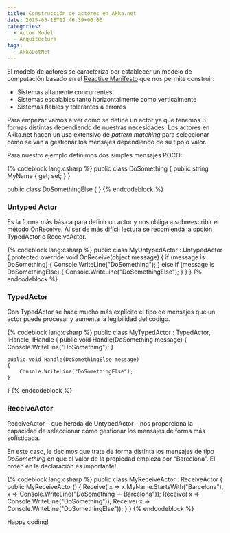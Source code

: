 ```yaml
---
title: Construcción de actores en Akka.net
date: 2015-05-18T12:46:39+00:00
categories:
  - Actor Model
  - Arquitectura
tags:
  - AkkaDotNet
---
```

El modelo de actores se caracteriza por establecer un modelo de computación basado en el <a href="http://www.reactivemanifesto.org/" target="_blank">Reactive Manifesto</a> que nos permite construir:

  * Sistemas altamente concurrentes
  * Sistemas escalables tanto horizontalmente como verticalmente
  * Sistemas fiables y tolerantes a errores

Para empezar vamos a ver como se define un actor ya que tenemos 3 formas distintas dependiendo de nuestras necesidades. Los actores en Akka.net hacen un uso extensivo de _pattern matching_ para seleccionar cómo se van a gestionar los mensajes dependiendo de su tipo o valor.

<!--more-->Para nuestro ejemplo definimos dos simples mensajes POCO:

{% codeblock lang:csharp %}
public class DoSomething
{
    public string MyName { get; set; }
}

public class  DoSomethingElse
{
}
{% endcodeblock %}

### Untyped Actor

Es la forma más básica para definir un actor y nos obliga a sobreescribir el método OnReceive. Al ser de más difícil lectura se recomienda la opción TypedActor o ReceiveActor.

{% codeblock lang:csharp %}
public class MyUntypedActor : UntypedActor
{
    protected override void OnReceive(object message)
    {
        if (message is DoSomething)
        {
            Console.WriteLine("DoSomething");
        }
        else if (message is DoSomethingElse)
        {
            Console.WriteLine("DoSomethingElse");
        }
    }
}
{% endcodeblock %}

### TypedActor

Con TypedActor se hace mucho más explícito el tipo de mensajes que un actor puede procesar y aumenta la legibilidad del código.

{% codeblock lang:csharp %}
public class MyTypedActor : TypedActor,
    IHandle<DoSomething>,
    IHandle<DoSomethingElse>
{
    public void Handle(DoSomething message)
    {
        Console.WriteLine("DoSomething");
    }

    public void Handle(DoSomethingElse message)
    {
        Console.WriteLine("DoSomethingElse");
    }
}
{% endcodeblock %}

### ReceiveActor

ReceiveActor &#8211; que hereda de UntypedActor &#8211; nos proporciona la capacidad de seleccionar cómo gestionar los mensajes de forma más sofisticada.

En este caso, le decimos que trate de forma distinta los mensajes de tipo _DoSomething_ en que el valor de la propiedad empieza por &#8220;Barcelona&#8221;. El orden en la declaración es importante!

{% codeblock lang:csharp %}
public class MyReceiveActor : ReceiveActor
{
    public MyReceiveActor()
    {
        Receive<DoSomething>(
            x => x.MyName.StartsWith("Barcelona"),
            x => Console.WriteLine("DoSomething -- Barcelona"));
        Receive<DoSomething>(
            x => Console.WriteLine("DoSomething"));
        Receive<DoSomethingElse>(
            x => Console.WriteLine("DoSomethingElse"));
    }
}
{% endcodeblock %}

Happy coding!
